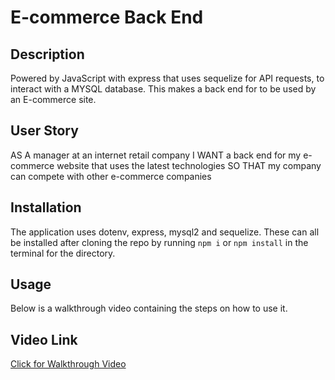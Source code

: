 # E-commerce Back End

## Description
Powered by JavaScript with express that uses sequelize for API requests, to interact with a MYSQL database. This makes a back end for to be used by an E-commerce site.

## User Story
AS A manager at an internet retail company
I WANT a back end for my e-commerce website that uses the latest technologies
SO THAT my company can compete with other e-commerce companies

## Installation
The application uses dotenv, express, mysql2 and sequelize. These can all be installed after cloning the repo by running `npm i` or `npm install` in the terminal for the directory.
## Usage
Below is a walkthrough video containing the steps on how to use it.
## Video Link
[Click for Walkthrough Video](https://drive.google.com/file/d/1sCVIYYMZ0by0uwF9qUcmE9TpxavCjT_h/view)